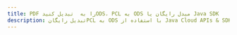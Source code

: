 ---title: PDF را به  تبدیل کنیدODS، PCL به ODS مبدل رایگان یا Java SDKdescription: تبدیل رایگانPCL به ODS با استفاده از Java Cloud APIs & SDK همچنین اسناد PDF را در Cloud ایجاد، ویرایش و رندر کنید.---
